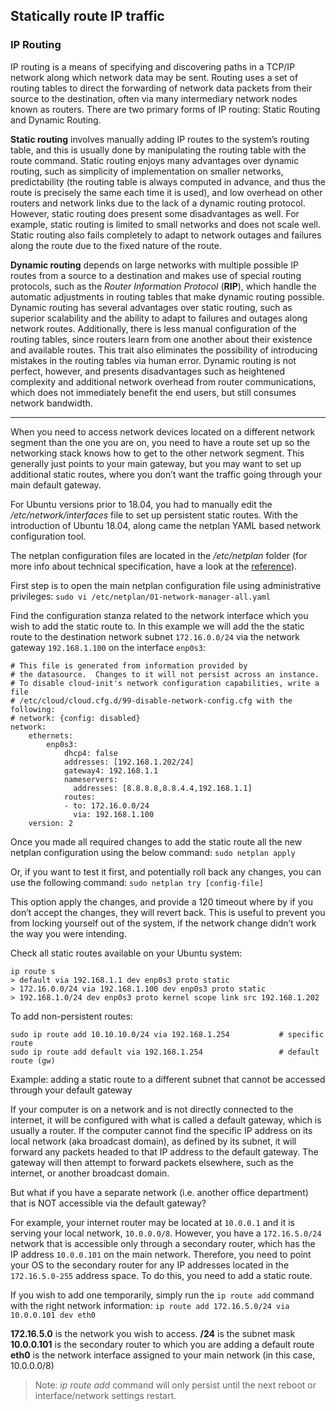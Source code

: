## Statically route IP traffic

### IP Routing

IP routing is a means of specifying and discovering paths in a TCP/IP network along which network data may be sent. Routing uses a set of routing tables to direct the forwarding of network data packets from their source to the destination, often via many intermediary network nodes known as routers. There are two primary forms of IP routing: Static Routing and Dynamic Routing.

**Static routing** involves manually adding IP routes to the system’s routing table, and this is usually done by manipulating the routing table with the route command. Static routing enjoys many advantages over dynamic routing, such as simplicity of implementation on smaller networks, predictability (the routing table is always computed in advance, and thus the route is precisely the same each time it is used), and low overhead on other routers and network links due to the lack of a dynamic routing protocol. However, static routing does present some disadvantages as well. For example, static routing is limited to small networks and does not scale well. Static routing also fails completely to adapt to network outages and failures along the route due to the fixed nature of the route.

**Dynamic routing** depends on large networks with multiple possible IP routes from a source to a destination and makes use of special routing protocols, such as the *Router Information Protocol* (**RIP**), which handle the automatic adjustments in routing tables that make dynamic routing possible. Dynamic routing has several advantages over static routing, such as superior scalability and the ability to adapt to failures and outages along network routes. Additionally, there is less manual configuration of the routing tables, since routers learn from one another about their existence and available routes. This trait also eliminates the possibility of introducing mistakes in the routing tables via human error. Dynamic routing is not perfect, however, and presents disadvantages such as heightened complexity and additional network overhead from router communications, which does not immediately benefit the end users, but still consumes network bandwidth.

---

When you need to access network devices located on a different network segment than the one you are on, you need to have a route set up so the networking stack knows how to get to the other network segment. This generally just points to your main gateway, but you may want to set up additional static routes, where you don’t want the traffic going through your main default gateway.

For Ubuntu versions prior to 18.04, you had to manually edit the */etc/network/interfaces* file to set up persistent static routes. With the introduction of Ubuntu 18.04, along came the netplan YAML based network configuration tool.

The netplan configuration files are located in the */etc/netplan* folder (for more info about technical specification, have a look at the [reference](https://netplan.io/reference/)).

First step is to open the main netplan configuration file using administrative privileges: `sudo vi /etc/netplan/01-network-manager-all.yaml`

Find the configuration stanza related to the network interface which you wish to add the static route to. In this example we will add the the static route to the destination network subnet `172.16.0.0/24` via the network gateway `192.168.1.100` on the interface `enp0s3`:
```
# This file is generated from information provided by
# the datasource.  Changes to it will not persist across an instance.
# To disable cloud-init's network configuration capabilities, write a file
# /etc/cloud/cloud.cfg.d/99-disable-network-config.cfg with the following:
# network: {config: disabled}
network:
    ethernets:
        enp0s3:
            dhcp4: false
            addresses: [192.168.1.202/24]
            gateway4: 192.168.1.1
            nameservers:
              addresses: [8.8.8.8,8.8.4.4,192.168.1.1]
            routes:
            - to: 172.16.0.0/24
              via: 192.168.1.100
    version: 2
```

Once you made all required changes to add the static route all the new netplan configuration using the below command: `sudo netplan apply`

Or, if you want to test it first, and potentially roll back any changes, you can use the following command: `sudo netplan try [config-file]`

This option apply the changes, and provide a 120 timeout where by if you don’t accept the changes, they will revert back. This is useful to prevent you from locking yourself out of the system, if the network change didn’t work the way you were intending.

Check all static routes available on your Ubuntu system:
```
ip route s
> default via 192.168.1.1 dev enp0s3 proto static 
> 172.16.0.0/24 via 192.168.1.100 dev enp0s3 proto static 
> 192.168.1.0/24 dev enp0s3 proto kernel scope link src 192.168.1.202 
```

To add non-persistent routes:
```
sudo ip route add 10.10.10.0/24 via 192.168.1.254           # specific route
sudo ip route add default via 192.168.1.254                 # default route (gw)
```

Example: adding a static route to a different subnet that cannot be accessed through your default gateway

If your computer is on a network and is not directly connected to the internet, it will be configured with what is called a default gateway, which is usually a router. If the computer cannot find the specific IP address on its local network (aka broadcast domain), as defined by its subnet, it will forward any packets headed to that IP address to the default gateway. The gateway will then attempt to forward packets elsewhere, such as the internet, or another broadcast domain.

But what if you have a separate network (i.e. another office department) that is NOT accessible via the default gateway?

For example, your internet router may be located at `10.0.0.1` and it is serving your local network, `10.0.0.0/8`. However, you have a `172.16.5.0/24` network that is accessible only through a secondary router, which has the IP address `10.0.0.101` on the main network. Therefore, you need to point your OS to the secondary router for any IP addresses located in the `172.16.5.0-255` address space. To do this, you need to add a static route.

If you wish to add one temporarily, simply run the `ip route add` command with the right network information:
`ip route add 172.16.5.0/24 via 10.0.0.101 dev eth0`

**172.16.5.0** is the network you wish to access.
**/24** is the subnet mask
**10.0.0.101** is the secondary router to which you are adding a default route
**eth0** is the network interface assigned to your main network (in this case, 10.0.0.0/8)

> Note: *ip route add* command will only persist until the next reboot or interface/network settings restart.